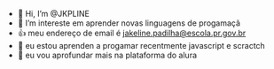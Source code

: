 - 👋 Hi, I’m @JKPLINE
- 👀 I’m intereste em  aprender novas linguagens de progamaçã
- 👍 meu endereço de email é jakeline.padilha@escola.pr.gov.br
- 💞️  eu estou aprenden a progamar recentmente  javascript e scractch
- 🦖  eu vou aprofundar mais na plataforma do alura 
